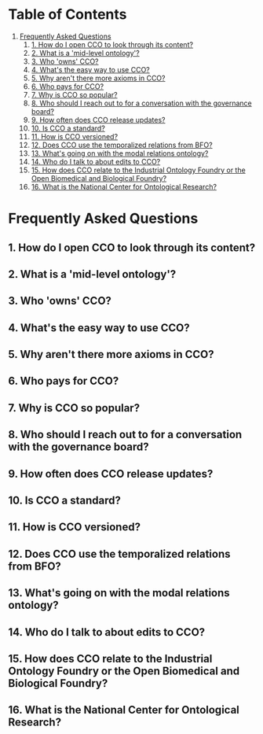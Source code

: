 # Table of Contents

1.  [Frequently Asked Questions](#orgb540891)
    1.  [1.  How do I open CCO to look through its content?](#orga8c1bf8)
    2.  [2.  What is a 'mid-level ontology'?](#orge00dd4c)
    3.  [3.  Who 'owns' CCO?](#org45d2b87)
    4.  [4.  What's the easy way to use CCO?](#org10178c1)
    5.  [5.  Why aren't there more axioms in CCO?](#orgbbfd9b8)
    6.  [6.  Who pays for CCO?](#org8be47fc)
    7.  [7.  Why is CCO so popular?](#org074d056)
    8.  [8.  Who should I reach out to for a conversation with the governance board?](#orgcc6e9aa)
    9.  [9.  How often does CCO release updates?](#org345efc7)
    10. [10. Is CCO a standard?](#org4e59de0)
    11. [11. How is CCO versioned?](#orga5c3ec1)
    12. [12. Does CCO use the temporalized relations from BFO?](#org872983e)
    13. [13. What's going on with the modal relations ontology?](#orgf75b19c)
    14. [14. Who do I talk to about edits to CCO?](#org600e721)
    15. [15. How does CCO relate to the Industrial Ontology Foundry or the Open Biomedical and Biological Foundry?](#org3490c91)
    16. [16. What is the National Center for Ontological Research?](#orgfd47695)


<a id="orgb540891"></a>

# Frequently Asked Questions


<a id="orga8c1bf8"></a>

## 1.  How do I open CCO to look through its content?


<a id="orge00dd4c"></a>

## 2.  What is a 'mid-level ontology'?


<a id="org45d2b87"></a>

## 3.  Who 'owns' CCO?


<a id="org10178c1"></a>

## 4.  What's the easy way to use CCO?


<a id="orgbbfd9b8"></a>

## 5.  Why aren't there more axioms in CCO?


<a id="org8be47fc"></a>

## 6.  Who pays for CCO?


<a id="org074d056"></a>

## 7.  Why is CCO so popular?


<a id="orgcc6e9aa"></a>

## 8.  Who should I reach out to for a conversation with the governance board?


<a id="org345efc7"></a>

## 9.  How often does CCO release updates?


<a id="org4e59de0"></a>

## 10. Is CCO a standard?


<a id="orga5c3ec1"></a>

## 11. How is CCO versioned?


<a id="org872983e"></a>

## 12. Does CCO use the temporalized relations from BFO?


<a id="orgf75b19c"></a>

## 13. What's going on with the modal relations ontology?


<a id="org600e721"></a>

## 14. Who do I talk to about edits to CCO?


<a id="org3490c91"></a>

## 15. How does CCO relate to the Industrial Ontology Foundry or the Open Biomedical and Biological Foundry?


<a id="orgfd47695"></a>

## 16. What is the National Center for Ontological Research?

